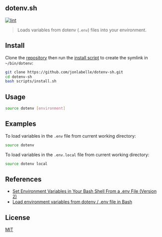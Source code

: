 ## dotenv.sh

[![lint](https://github.com/jonlabelle/dotenv-sh/actions/workflows/lint.yml/badge.svg)](https://github.com/jonlabelle/dotenv-sh/actions/workflows/lint.yml)

> Loads variables from dotenv (`.env`) files into your environment.

## Install

Clone the [repository] then run the [install script] to create the symlink in
`~/bin/dotenv`:

```bash
git clone https://github.com/jonlabelle/dotenv-sh.git
cd dotenv-sh
bash scripts/install.sh
```

## Usage

```bash
source dotenv [environment]
```

## Examples

To load variables in the `.env` file from current working directory:

```bash
source dotenv
```

To load variables in the `.env.local` file from current working directory:

```bash
source dotenv local
```

## References

- [Set Environment Variables in Your Bash Shell From a .env File \(Version 2\)](https://zwbetz.com/set-environment-variables-in-your-bash-shell-from-a-env-file-version-2/)
- [Load environment variables from dotenv / .env file in Bash](https://gist.github.com/mihow/9c7f559807069a03e302605691f85572)

## License

[MIT](LICENSE.txt)

[repository]: https://github.com/jonlabelle/dotenv-sh.git
[install script]: https://github.com/jonlabelle/dotenv-sh/blob/main/scripts/install.sh 

